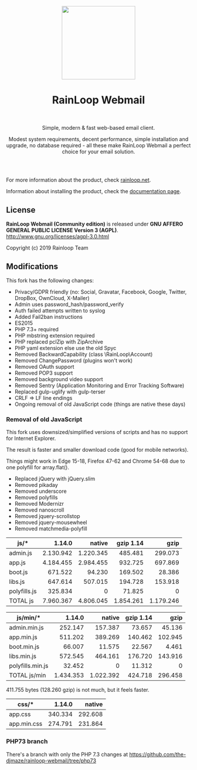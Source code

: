 <div align="center">
  <a href="https://github.com/RainLoop/rainloop-webmail">
    <img width="200" heigth="200" src="https://www.rainloop.net/static/img/logo-256x256-tiny.png">
  </a>
  <br>
  <h1>RainLoop Webmail</h1>
  <br>
  <p>
    Simple, modern &amp; fast web-based email client.
  </p>
  <p>
    Modest system requirements, decent performance, simple installation and upgrade, no database required
    - all these make RainLoop Webmail a perfect choice for your email solution.
  </p>
  <h2></h2>
  <br>
</div>

For more information about the product, check [rainloop.net](http://www.rainloop.net/).

Information about installing the product, check the [documentation page](http://www.rainloop.net/docs/installation/).

## License

**RainLoop Webmail (Community edition)** is released under
**GNU AFFERO GENERAL PUBLIC LICENSE Version 3 (AGPL)**.
http://www.gnu.org/licenses/agpl-3.0.html

Copyright (c) 2019 Rainloop Team

## Modifications

This fork has the following changes:

* Privacy/GDPR friendly (no: Social, Gravatar, Facebook, Google, Twitter, DropBox, OwnCloud, X-Mailer)
* Admin uses password_hash/password_verify
* Auth failed attempts written to syslog
* Added Fail2ban instructions
* ES2015
* PHP 7.3+ required
* PHP mbstring extension required
* PHP replaced pclZip with ZipArchive
* PHP yaml extension else use the old Spyc
* Removed BackwardCapability (class \RainLoop\Account)
* Removed ChangePassword (plugins won't work)
* Removed OAuth support
* Removed POP3 support
* Removed background video support
* Removed Sentry (Application Monitoring and Error Tracking Software)
* Replaced gulp-uglify with gulp-terser
* CRLF => LF line endings
* Ongoing removal of old JavaScript code (things are native these days)

### Removal of old JavaScript

This fork uses downsized/simplified versions of scripts and has no support for Internet Explorer.

The result is faster and smaller download code (good for mobile networks).

Things might work in Edge 15-18, Firefox 47-62 and Chrome 54-68 due to one polyfill for array.flat().

* Replaced jQuery with jQuery.slim
* Removed pikaday
* Removed underscore
* Removed polyfills
* Removed Modernizr
* Removed nanoscroll
* Removed jquery-scrollstop
* Removed jquery-mousewheel
* Removed matchmedia-polyfill

|js/*       	|1.14.0 	|native 	|gzip 1.14	|gzip   	|
|-----------	|--------:	|--------:	|--------:	|--------:	|
|admin.js    	|2.130.942	|1.220.345	|  485.481	|  299.073	|
|app.js      	|4.184.455	|2.984.455	|  932.725	|  697.869	|
|boot.js     	|  671.522	|   94.230	|  169.502	|   28.386	|
|libs.js     	|  647.614	|  507.015	|  194.728	|  153.918	|
|polyfills.js	|  325.834	|        0	|   71.825	|        0	|
|TOTAL js   	|7.960.367	|4.806.045	|1.854.261	|1.179.246	|

|js/min/*       	|1.14.0   	|native   	|gzip 1.14	|gzip   	|
|---------------	|--------:	|--------:	|--------:	|--------:	|
|admin.min.js    	|  252.147	|  157.387	| 73.657	| 45.136	|
|app.min.js      	|  511.202	|  389.269	|140.462	|102.945	|
|boot.min.js     	|   66.007	|   11.575	| 22.567	|  4.461	|
|libs.min.js     	|  572.545	|  464.161	|176.720	|143.916	|
|polyfills.min.js	|   32.452	|        0	| 11.312	|      0	|
|TOTAL js/min   	|1.434.353	|1.022.392	|424.718	|296.458	|

411.755 bytes (128.260 gzip) is not much, but it feels faster.


|css/*       	|1.14.0   	|native   	|
|--------------	|--------:	|--------:	|
|app.css    	|  340.334	|  292.608	|
|app.min.css	|  274.791	|  231.864	|


### PHP73 branch

There's a branch with only the PHP 7.3 changes at
https://github.com/the-djmaze/rainloop-webmail/tree/php73
